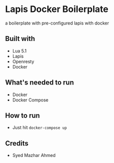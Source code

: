 # Lapis Docker Boilerplate

a boilerplate with pre-configured lapis with docker

## Built with

- Lua 5.1
- Lapis
- Openresty
- Docker

## What's needed to run

- Docker
- Docker Compose

## How to run

- Just hit `docker-compose up`

## Credits

- Syed Mazhar Ahmed

